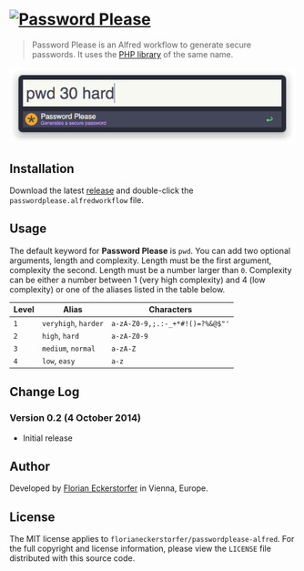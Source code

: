 <a href="http://passwordplea.se"><img src="https://florian.ec/img/password-please/logo.png" alt="Password Please"></a>
============================

> Password Please is an Alfred workflow to generate secure passwords. It uses the [PHP library](https://github.com/florianeckerstorfer/passwordplease-php) of the same name.

![Password Please for Alfred](docs/screenshot.png)


Installation
------------

Download the latest [release](https://github.com/florianeckerstorfer/passwordplease-alfred/releases) and double-click the `passwordplease.alfredworkflow` file.


Usage
-----

The default keyword for **Password Please** is `pwd`. You can add two optional arguments, length and complexity. Length must be the first argument, complexity the second. Length must be a number larger than `0`. Complexity can be either a number between 1 (very high complexity) and 4 (low complexity) or one of the aliases listed in the table below.

<table>
    <thead>
        <tr>
            <th>Level</th>
            <th>Alias</th>
            <th>Characters</th>
        </tr>
    </thead>
    <tbody>
        <tr>
            <td><code>1</code></td>
            <td><code>veryhigh</code>, <code>harder</code></td>
            <td><code>a-zA-Z0-9,;.:-_+*#!()=?%&@$"'</code></td>
        </tr>
        <tr>
            <td><code>2</code></td>
            <td><code>high</code>, <code>hard</code></td>
            <td><code>a-zA-Z0-9</code></td>
        </tr>
        <tr>
            <td><code>3</code></td>
            <td><code>medium</code>, <code>normal</code></td>
            <td><code>a-zA-Z</code></td>
        </tr>
        <tr>
            <td><code>4</code></td>
            <td><code>low</code>, <code>easy</code></td>
            <td><code>a-z</code></td>
        </tr>
    </tbody>
</table>



Change Log
----------

### Version 0.2 (4 October 2014)

- Initial release


Author
------

Developed by [Florian Eckerstorfer](https://florian.ec) in Vienna, Europe.


License
-------

The MIT license applies to `florianeckerstorfer/passwordplease-alfred`. For the full copyright and license information, please view the `LICENSE` file distributed with this source code.
